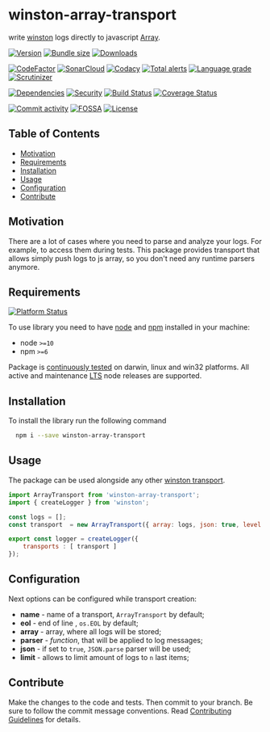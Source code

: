 # winston-array-transport
write [winston][w-main] logs directly to javascript [Array][js-array].

[![Version][badge-vers]][npm]
[![Bundle size][npm-size-badge]][npm-size-url]
[![Downloads][npm-downloads-badge]][npm]

[![CodeFactor][codefactor-badge]][codefactor-url]
[![SonarCloud][sonarcloud-badge]][sonarcloud-url]
[![Codacy][codacy-badge]][codacy-url]
[![Total alerts][lgtm-alerts-badge]][lgtm-alerts-url]
[![Language grade][lgtm-lg-badge]][lgtm-lg-url]
[![Scrutinizer][scrutinizer-badge]][scrutinizer-url]

[![Dependencies][badge-deps]][npm]
[![Security][snyk-badge]][snyk-url]
[![Build Status][tests-badge]][tests-url]
[![Coverage Status][badge-coverage]][url-coverage]

[![Commit activity][commit-activity-badge]][github]
[![FOSSA][fossa-badge]][fossa-url]
[![License][badge-lic]][github]

## Table of Contents
  - [Motivation](#motivation)
  - [Requirements](#requirements)
  - [Installation](#installation)
  - [Usage](#usage)
  - [Configuration](#configuration)
  - [Contribute](#contribute)

## Motivation

There are a lot of cases where you need to parse and analyze your logs. For example, to access them during tests. This package provides transport that allows simply push logs to js array, so you don't need any runtime parsers anymore.

## Requirements
[![Platform Status][node-ver-test-badge]][node-ver-test-url]

To use library you need to have [node](https://nodejs.org) and [npm](https://www.npmjs.com) installed in your machine:

* node `>=10`
* npm `>=6`

Package is [continuously tested][node-ver-test-url] on darwin, linux and win32 platforms. All active and maintenance [LTS](https://nodejs.org/en/about/releases/) node releases are supported.

## Installation

To install the library run the following command

```bash
  npm i --save winston-array-transport
```

## Usage

The package can be used alongside any other [winston transport][w-transports].

```javascript
import ArrayTransport from 'winston-array-transport';
import { createLogger } from 'winston';

const logs = [];
const transport  = new ArrayTransport({ array: logs, json: true, level: 'info' });

export const logger = createLogger({
    transports : [ transport ]
});

```
## Configuration

Next options can be configured while transport creation:

* **name** - name of a transport, ```ArrayTransport``` by default;
* **eol** - end of line , ```os.EOL``` by default;
* **array** - array, where all logs will be stored;
* **parser** - *function*, that will be applied to log messages;
* **json** - if set to ```true```,  ```JSON.parse``` parser will be used;
* **limit** - allows to limit amount of logs to ```n``` last items;


[w-main]: https://github.com/winstonjs/winston
[w-transports]: https://github.com/winstonjs/winston/blob/master/docs/transports.md
[js-array]: https://developer.mozilla.org/en-US/docs/Web/JavaScript/Reference/Global_Objects/Array

## Contribute

Make the changes to the code and tests. Then commit to your branch. Be sure to follow the commit message conventions. Read [Contributing Guidelines](.github/CONTRIBUTING.md) for details.

[npm]: https://www.npmjs.com/package/winston-array-transport
[github]: https://github.com/pustovitDmytro/winston-array-transport
[coveralls]: https://coveralls.io/github/pustovitDmytro/winston-array-transport?branch=master
[badge-deps]: https://img.shields.io/librariesio/release/npm/winston-array-transport.svg
[badge-vers]: https://img.shields.io/npm/v/winston-array-transport.svg
[badge-lic]: https://img.shields.io/github/license/pustovitDmytro/winston-array-transport.svg
[badge-coverage]: https://coveralls.io/repos/github/pustovitDmytro/winston-array-transport/badge.svg?branch=master
[url-coverage]: https://coveralls.io/github/pustovitDmytro/winston-array-transport?branch=master

[snyk-badge]: https://snyk-widget.herokuapp.com/badge/npm/winston-array-transport/badge.svg
[snyk-url]: https://snyk.io/advisor/npm-package/winston-array-transport

[tests-badge]: https://img.shields.io/circleci/build/github/pustovitDmytro/winston-array-transport
[tests-url]: https://app.circleci.com/pipelines/github/pustovitDmytro/winston-array-transport

[codefactor-badge]: https://www.codefactor.io/repository/github/pustovitdmytro/winston-array-transport/badge
[codefactor-url]: https://www.codefactor.io/repository/github/pustovitdmytro/winston-array-transport

[commit-activity-badge]: https://img.shields.io/github/commit-activity/m/pustovitDmytro/winston-array-transport

[scrutinizer-badge]: https://scrutinizer-ci.com/g/pustovitDmytro/winston-array-transport/badges/quality-score.png?b=master
[scrutinizer-url]: https://scrutinizer-ci.com/g/pustovitDmytro/winston-array-transport/?branch=master

[lgtm-lg-badge]: https://img.shields.io/lgtm/grade/javascript/g/pustovitDmytro/winston-array-transport.svg?logo=lgtm&logoWidth=18
[lgtm-lg-url]: https://lgtm.com/projects/g/pustovitDmytro/winston-array-transport/context:javascript

[lgtm-alerts-badge]: https://img.shields.io/lgtm/alerts/g/pustovitDmytro/winston-array-transport.svg?logo=lgtm&logoWidth=18
[lgtm-alerts-url]: https://lgtm.com/projects/g/pustovitDmytro/winston-array-transport/alerts/

[codacy-badge]: https://app.codacy.com/project/badge/Grade/75132c6080bc4051801d0bf391df947f
[codacy-url]: https://www.codacy.com/gh/pustovitDmytro/winston-array-transport/dashboard?utm_source=github.com&amp;utm_medium=referral&amp;utm_content=pustovitDmytro/winston-array-transport&amp;utm_campaign=Badge_Grade

[sonarcloud-badge]: https://sonarcloud.io/api/project_badges/measure?project=pustovitDmytro_winston-array-transport&metric=alert_status
[sonarcloud-url]: https://sonarcloud.io/dashboard?id=pustovitDmytro_winston-array-transport

[npm-downloads-badge]: https://img.shields.io/npm/dw/winston-array-transport
[npm-size-badge]: https://img.shields.io/bundlephobia/min/winston-array-transport
[npm-size-url]: https://bundlephobia.com/result?p=winston-array-transport

[node-ver-test-badge]: https://github.com/pustovitDmytro/winston-array-transport/actions/workflows/npt.yml/badge.svg?branch=master
[node-ver-test-url]: https://github.com/pustovitDmytro/winston-array-transport/actions?query=workflow%3A%22Node.js+versions%22

[fossa-badge]: https://app.fossa.com/api/projects/custom%2B24828%2Fwinston-array-transport.svg?type=shield
[fossa-url]: https://app.fossa.com/projects/custom%2B24828%2Fwinston-array-transport?ref=badge_shield
